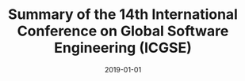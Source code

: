 ---
title: "Summary of the 14th International Conference on Global Software Engineering (ICGSE)"
collection: publications
category: manuscripts
permalink: /publication/2019-01-01-Summary-of-the-14th-International-Conference-on-Global-Software-Engineering-ICGSE
date: 2019-01-01
venue: 'ACM SIGSOFT Softw. Eng. Notes'
paperurl: 'https://doi.org/10.1145/3356773.3356802'
citation: ' Fabio Calefato,  Paolo Tell,  Alpana Dubey, &quot;Summary of the 14th International Conference on Global Software Engineering (ICGSE).&quot; <i>ACM SIGSOFT Softw. Eng. Notes</i>, 2019.'
doi: https://doi.org/10.1145/3356773.3356802
---